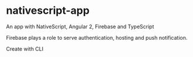 # nativescript-app
An app with NativeScript, Angular 2, Firebase and TypeScript

Firebase plays a role to serve authentication, hosting and push notification.

Create with CLI